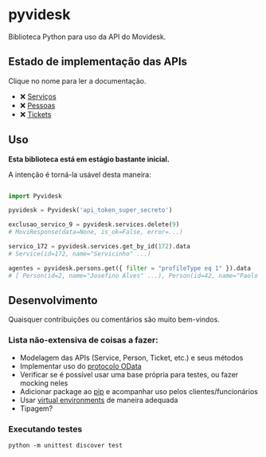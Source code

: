 # pyvidesk

Biblioteca Python para uso da API do Movidesk.

## Estado de implementação das APIs

Clique no nome para ler a documentação.

- ❌ [Serviços](https://atendimento.movidesk.com/kb/pt-br/article/7440/api-servicos)
- ❌ [Pessoas](https://atendimento.movidesk.com/kb/pt-br/article/189/movidesk-person-api)
- ❌ [Tickets](https://atendimento.movidesk.com/kb/pt-br/article/256/movidesk-ticket-api)

## Uso

**Esta biblioteca está em estágio bastante inicial.**

A intenção é torná-la usável desta maneira:

```python

import Pyvidesk

pyvidesk = Pyvidesk('api_token_super_secreto')

exclusao_servico_9 = pyvidesk.services.delete(9)
# MoviResponse(data=None, is_ok=False, error=...)

servico_172 = pyvidesk.services.get_by_id(172).data
# Service(id=172, name="Servicinho" ...)

agentes = pyvidesk.persons.get({ filter = "profileType eq 1" }).data
# [ Person(id=2, name="Josefino Alves" ...), Person(id=42, name="Paolo Damião" ...) ]

```

## Desenvolvimento

Quaisquer contribuições ou comentários são muito bem-vindos.

### Lista não-extensiva de coisas a fazer:
- Modelagem das APIs (Service, Person, Ticket, etc.) e seus métodos
- Implementar uso do [protocolo OData](https://www.odata.org/)
- Verificar se é possível usar uma base própria para testes, ou fazer mocking neles
- Adicionar package ao [pip](pypi.org) e acompanhar uso pelos clientes/funcionários
- Usar [virtual environments](https://docs.python.org/3/tutorial/venv.html) de maneira adequada
- Tipagem?

### Executando testes

`python -m unittest discover test`
